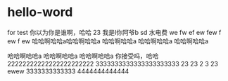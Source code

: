 # hello-word
for test
你以为你是谁啊，哈哈
23
我是I你阿爷b
sd 
 水电费
 we
 fw
 ef
 ew
 few
 f
 ew
 f
 ew
哈哈啊哈哈a哈哈啊哈哈a
哈哈啊哈哈a
哈哈啊哈哈a
哈哈啊哈哈a

哈哈啊哈哈a
哈哈啊哈哈a
哈哈啊哈哈a
你接受吗，哈哈
22222222222222222222222
3333333333333333333333
23
23
2
3
23
ewew
3333333333333
4444444444444
